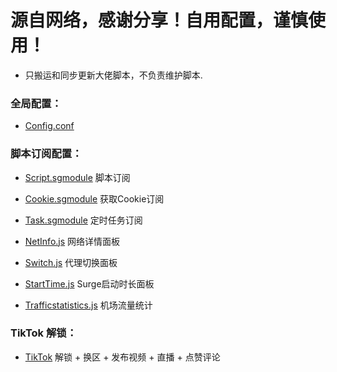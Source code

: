 # 源自网络，感谢分享！自用配置，谨慎使用！

* 只搬运和同步更新大佬脚本，不负责维护脚本.

### 全局配置：

* [Config.conf](https://raw.githubusercontent.com/jnlaoshu/MySelf/master/Surge/Config.conf)

### 脚本订阅配置：
* [Script.sgmodule](https://raw.githubusercontent.com/jnlaoshu/MySelf/master/Surge/Script.sgmodule) 脚本订阅

* [Cookie.sgmodule](https://raw.githubusercontent.com/jnlaoshu/MySelf/master/Surge/Cookie.sgmodule) 获取Cookie订阅

* [Task.sgmodule](https://raw.githubusercontent.com/jnlaoshu/MySelf/master/Surge/Task.sgmodule) 定时任务订阅

* [NetInfo.js](https://raw.githubusercontent.com/jnlaoshu/MySelf/master/Surge/NetInfo.js) 网络详情面板

* [Switch.js](https://raw.githubusercontent.com/jnlaoshu/MySelf/master/Surge/Switch.js) 代理切换面板

* [StartTime.js](https://raw.githubusercontent.com/jnlaoshu/MySelf/master/Surge/StartTime.js) Surge启动时长面板

* [Trafficstatistics.js](https://raw.githubusercontent.com/jnlaoshu/MySelf/master/Surge/Trafficstatistics.js) 机场流量统计

### TikTok 解锁：

* [TikTok](https://github.com/jnlaoshu/MySelf/blob/main/Surge/TikTokUnlock_README.md) 解锁 + 换区 + 发布视频 + 直播 + 点赞评论
